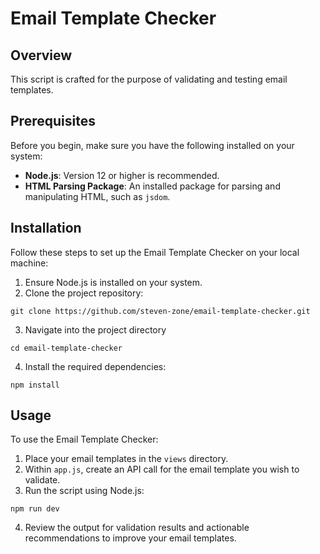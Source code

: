 # Email Template Checker

## Overview

This script is crafted for the purpose of validating and testing email templates.

## Prerequisites

Before you begin, make sure you have the following installed on your system:
- **Node.js**: Version 12 or higher is recommended.
- **HTML Parsing Package**: An installed package for parsing and manipulating HTML, such as `jsdom`.

## Installation

Follow these steps to set up the Email Template Checker on your local machine:

1. Ensure Node.js is installed on your system.
2. Clone the project repository:
```
git clone https://github.com/steven-zone/email-template-checker.git
```
3. Navigate into the project directory
```
cd email-template-checker
```
4. Install the required dependencies:
```
npm install
```

## Usage

To use the Email Template Checker:

1. Place your email templates in the `views` directory.
2. Within `app.js`, create an API call for the email template you wish to validate.
3. Run the script using Node.js:
```
npm run dev
```
4. Review the output for validation results and actionable recommendations to improve your email templates.



